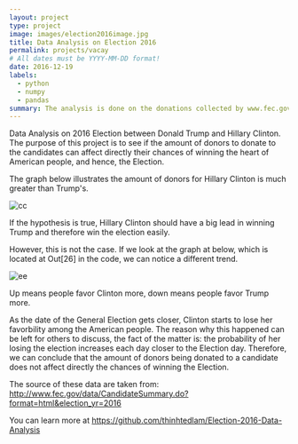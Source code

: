 ```yaml
---
layout: project
type: project
image: images/election2016image.jpg
title: Data Analysis on Election 2016
permalink: projects/vacay
# All dates must be YYYY-MM-DD format!
date: 2016-12-19
labels:
  - python
  - numpy
  - pandas
summary: The analysis is done on the donations collected by www.fec.gov to Donald Trump and Hillary Clinton.
---
```


Data Analysis on 2016 Election between Donald Trump and Hillary Clinton. The purpose of this project is to see if the amount of donors to donate to the candidates can affect directly their chances of winning the heart of American people, and hence, the Election.

The graph below illustrates the amount of donors for Hillary Clinton is much greater than Trump's. 

![cc](https://cloud.githubusercontent.com/assets/21114221/23250615/fca3af9e-f94d-11e6-88ac-f158fe55c624.png)


If the hypothesis is true, Hillary Clinton should have a big lead in winning Trump and therefore win the election easily. 

However, this is not the case. If we look at the graph at below, which is located at Out[26] in the code, we can notice a different trend.

![ee](https://cloud.githubusercontent.com/assets/21114221/23250700/5f385c0e-f94e-11e6-9859-3d0613a1da47.png)

Up means people favor Clinton more, down means people favor Trump more.

As the date of the General Election gets closer, Clinton starts to lose her favorbility among the American people. The reason why this happened can be left for others to discuss, the fact of the matter is: the probability of her losing the election increases each day closer to the Election day. Therefore, we can conclude that the amount of donors being donated to a candidate does not affect directly the chances of winning the Election. 

The source of these data are taken from: http://www.fec.gov/data/CandidateSummary.do?format=html&election_yr=2016

You can learn more at https://github.com/thinhtedlam/Election-2016-Data-Analysis
